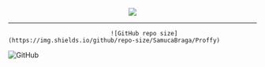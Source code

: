 <p align="center"> 
<img src="https://raw.githubusercontent.com/grioos/proffy-discovery/master/.github/screenshots/logo.png">
</p>

___
                                 ![GitHub repo size](https://img.shields.io/github/repo-size/SamucaBraga/Proffy)
![GitHub](https://img.shields.io/github/license/SamucaBraga/Proffy)


